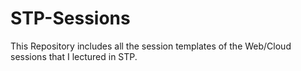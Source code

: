 # STP-Sessions
This Repository includes all the session templates of the Web/Cloud sessions that I lectured in STP.
